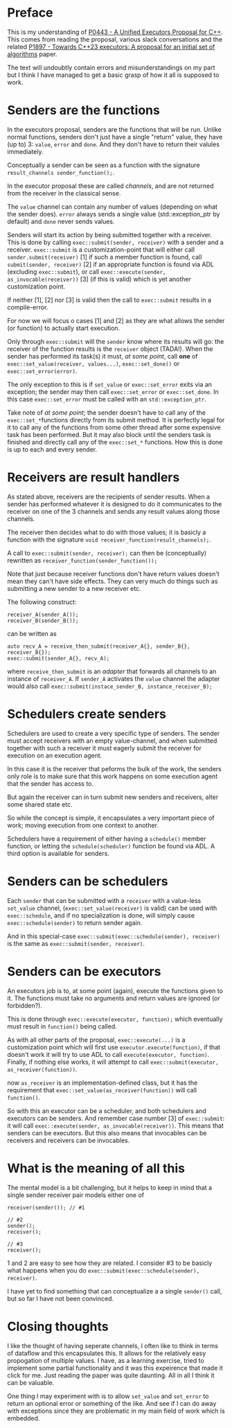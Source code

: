 Preface
=======

This is my understanding of
[P0443 - A Unified Executors Proposal for C++](http://www.open-std.org/jtc1/sc22/wg21/docs/papers/2019/p0443r11.html).
This comes from reading the proposal, various slack 
conversations and the related
[P1897 - Towards C++23 executors: A proposal for an initial set of algorithms](http://www.open-std.org/jtc1/sc22/wg21/docs/papers/2019/p1897r1.html)
paper.

The text will undoubtly contain errors and misunderstandings on 
my part but I think I have managed to get a basic grasp of how 
it all is supposed to work.

Senders are the functions
=========================

In the executors proposal, senders are the functions that will
be run. Unlike normal functions, senders don't just have a single
"return" value, they have (up to) 3: `value`, `error` and `done`.
And they don't have to return their valules immediately.

Conceptually a sender can be seen as a function with the 
signature `result_channels sender_function();`.

In the executor proposal these are called _channels_, and are not 
returned from the receiver in the classical sense.

The `value` channel can contain any number of values (depending 
on what the sender does). `error` always sends a single value 
(std::exception_ptr by default) and
`done` never sends values.

Senders will start its action by being submitted together with a 
receiver. This is done by calling
`exec::submit(sender, receiver)` with a sender and a 
receiver. `exec::submit` is a customization-point that will 
either call `sender.submit(receiver)` [1] if such a member 
function is found, call `submit(sender, receiver)` [2] if an 
appropriate function is found via ADL (excluding 
`exec::submit`), or call
`exec::execute(sender, as_invocable(receiver))` [3] (if this 
is valid) which is yet another customization point.

If neither [1], [2] nor [3] is valid then the call to 
`exec::submit` results in a compile-error.

For now we will focus o cases [1] and [2] as they are what 
allows the sender (or function) to actually start execution. 

Only through `exec::submit` will the `sender` know where 
its results will go: the receiver of the function results is the 
`receiver` object (TADA!). When the sender has performed its task(s)
it must, _at some point_, call **one** of 
`exec::set_value(receiver, values...)`,
`exec::set_done()` or `exec::set_error(error)`.

The only exception to this is if `set_value` or 
`exec::set_error` exits via an exception; the sender may 
then call `exec::set_error` or `exec::set_done`. In 
this case `exec::set_error` must be called with an 
`std::exception_ptr`.

Take note of _at some point_; the sender doesn't have to call 
any of the `exec::set_*`functions directly from its submit 
method. It is perfectly legal for it to call any of the 
functions from some other thread after some expensive task has 
been performed. But it may also block until the senders task is 
finished and directly call any of the `exec::set_*` 
functions. How this is done is up to each and every sender.


Receivers are result handlers
=============================

As stated above, receivers are the recipients of sender results. 
When a sender has performed whatever it is designed to do it 
communicates to the receiver on one of the 3 channels and sends 
any result values along those channels.

The receiver then decides what to do with those values; it is 
basicly a function with the signature `void receiver_function(result_channels);`.

A call to `exec::submit(sender, receiver);` can then be 
(conceptually) rewritten as `receiver_function(sender_function());`

Note that just because receiver functions don't have return 
values doesn't mean they can't have side effects. They can very 
much do things such as submitting a new sender to a new receiver 
etc.

The following construct:

```
receiver_A(sender_A());
receiver_B(sender_B());
```

can be written as

```
auto recv_A = receive_then_submit(receiver_A{}, sender_B{}, receiver_B{});
exec::submit(sender_A{}, recv_A);
```

where `receive_then_submit` is an _adapter_ that forwards all 
channels to an instance of `receiver_A`. If `sender_A` activates 
the `value` channel the adapter would also call 
`exec::submit(instace_sender_B, instance_receiver_B);`

Schedulers create senders
=========================

Schedulers are used to create a very specific type of senders.
The sender must accept receivers with an empty value-channel,
and when submitted together with such a receiver it must
eagerly submit the receiver for execution on an execution agent.

In this case it is the receiver that peforms the bulk of the work,
the senders only role is to make sure that this work happens
on some execution agent that the sender has access to.

But again the receiver can in turn submit new senders and receivers,
alter some shared state etc.

So while the concept is simple, it encapsulates a very important piece of
work; moving execution from one context to another.

Schedulers have a requirement of either having a `schedule()` member
function, or letting the `schedule(scheduler)` function be found via
ADL. A third option is available for senders.

Senders can be schedulers
=========================

Each `sender` that can be submitted with a `receiver` with a value-less 
`set_value` channel, (`exec::set_value(receiver)` is valid) can be
used with `exec::schedule`, and if no specialization is done,
will simply cause `exec::schedule(sender)` to return sender again.

And in this special-case `exec::submit(exec::schedule(sender), receiver)`
is the same as `exec::submit(sender, receiver)`.

Senders can be executors
========================

An executors job is to, at some point (again), execute the functions 
given to it. The functions must take no arguments and return values are 
ignored (or forbidden?).

This is done through `exec::execute(executor, function);` which eventually
must result in `function()` being called.

As with all other parts of the proposal, `exec::execute(...)` is a
customization point which will first use `executor.execute(function)`,
if that doesn't work it will try to use ADL to call
`execute(executor, function)`. Finally, if nothing else works, it will
attempt to call `exec::submit(executor, as_receiver(function))`.

now `as_receiver` is an implementation-defined class, but
it has the requirement that `exec::set_value(as_receiver(function))`
will call `function()`.

So with this an executor can be a scheduler, and both schedulers and
executors can be senders. And remember case number [3] of `exec::submit`:
it will call `exec::execute(sender, as_invocable(receiver))`. This means
that senders can be executors. But this also means that invocables can be
receivers and receivers can be invocables.

What is the meaning of all this
===============================

The mental model is a bit challenging, but it helps to keep in mind
that a single sender receiver pair models either one of

```
receiver(sender()); // #1

// #2
sender();
receiver();

// #3
receiver();
```

1 and 2 are easy to see how they are related. I consider #3 to be
basicly what happens when you do `exec::submit(exec::schedule(sender), receiver)`.

I have yet to find something that can conceptualize a a single `sender()` call,
but so far I have not been convinced.

Closing thoughts
================

I like the thought of having seperate channels, I often like to think in terms
of dataflow and this encapsulates this. It allows for the relatively easy propogation of
multiple values. I have, as a learning exercise, tried to implement some partial
functionality and it was this expeirence that made it click for me. Just reading
the paper was quite daunting. All in all I think it can be valuable.

One thing I may experiment with is to allow `set_value` and `set_error` to
return an optional error or something of the like. And see if I can do away with
exceptions since they are problematic in my main field of work which is embedded.

